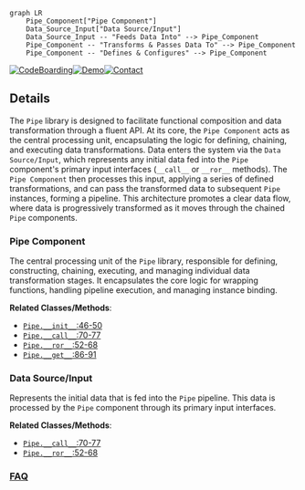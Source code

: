 ```mermaid
graph LR
    Pipe_Component["Pipe Component"]
    Data_Source_Input["Data Source/Input"]
    Data_Source_Input -- "Feeds Data Into" --> Pipe_Component
    Pipe_Component -- "Transforms & Passes Data To" --> Pipe_Component
    Pipe_Component -- "Defines & Configures" --> Pipe_Component
```

[![CodeBoarding](https://img.shields.io/badge/Generated%20by-CodeBoarding-9cf?style=flat-square)](https://github.com/CodeBoarding/GeneratedOnBoardings)[![Demo](https://img.shields.io/badge/Try%20our-Demo-blue?style=flat-square)](https://www.codeboarding.org/demo)[![Contact](https://img.shields.io/badge/Contact%20us%20-%20contact@codeboarding.org-lightgrey?style=flat-square)](mailto:contact@codeboarding.org)

## Details

The `Pipe` library is designed to facilitate functional composition and data transformation through a fluent API. At its core, the `Pipe Component` acts as the central processing unit, encapsulating the logic for defining, chaining, and executing data transformations. Data enters the system via the `Data Source/Input`, which represents any initial data fed into the `Pipe` component's primary input interfaces (`__call__` or `__ror__` methods). The `Pipe Component` then processes this input, applying a series of defined transformations, and can pass the transformed data to subsequent `Pipe` instances, forming a pipeline. This architecture promotes a clear data flow, where data is progressively transformed as it moves through the chained `Pipe` components.

### Pipe Component
The central processing unit of the `Pipe` library, responsible for defining, constructing, chaining, executing, and managing individual data transformation stages. It encapsulates the core logic for wrapping functions, handling pipeline execution, and managing instance binding.


**Related Classes/Methods**:

- <a href="https://github.com/JulienPalard/Pipe/blob/main/pipe.py#L46-L50" target="_blank" rel="noopener noreferrer">`Pipe.__init__`:46-50</a>
- <a href="https://github.com/JulienPalard/Pipe/blob/main/pipe.py#L70-L77" target="_blank" rel="noopener noreferrer">`Pipe.__call__`:70-77</a>
- <a href="https://github.com/JulienPalard/Pipe/blob/main/pipe.py#L52-L68" target="_blank" rel="noopener noreferrer">`Pipe.__ror__`:52-68</a>
- <a href="https://github.com/JulienPalard/Pipe/blob/main/pipe.py#L86-L91" target="_blank" rel="noopener noreferrer">`Pipe.__get__`:86-91</a>


### Data Source/Input
Represents the initial data that is fed into the `Pipe` pipeline. This data is processed by the `Pipe` component through its primary input interfaces.


**Related Classes/Methods**:

- <a href="https://github.com/JulienPalard/Pipe/blob/main/pipe.py#L70-L77" target="_blank" rel="noopener noreferrer">`Pipe.__call__`:70-77</a>
- <a href="https://github.com/JulienPalard/Pipe/blob/main/pipe.py#L52-L68" target="_blank" rel="noopener noreferrer">`Pipe.__ror__`:52-68</a>




### [FAQ](https://github.com/CodeBoarding/GeneratedOnBoardings/tree/main?tab=readme-ov-file#faq)